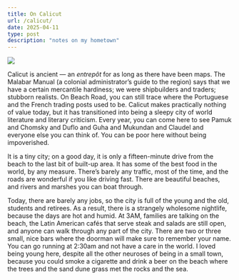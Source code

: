 ```yaml
---
title: On Calicut
url: /calicut/
date: 2025-04-11
type: post
description: "notes on my hometown"
---
```

<img src="/img/calicut.png">

Calicut is ancient — an *entrepôt* for as long as there have been maps. The Malabar Manual (a colonial administrator’s guide to the region) says that we have a certain mercantile hardiness; we were shipbuilders and traders; stubborn realists. On Beach Road, you can still trace where the Portuguese and the French trading posts used to be. Calicut makes practically nothing of value today, but it has transitioned into being a sleepy city of world literature and literary criticism. Every year, you can come here to see Pamuk and Chomsky and Duflo and Guha and Mukundan and Claudel and everyone else you can think of. You can be poor here without being impoverished. 

It is a tiny city; on a good day, it is only a fifteen-minute drive from the beach to the last bit of built-up area. It has some of the best food in the world, by any measure. There’s barely any traffic, most of the time, and the roads are wonderful if you like driving fast. There are beautiful beaches, and rivers and marshes you can boat through. 

Today, there are barely any jobs, so the city is full of the young and the old, students and retirees. As a result, there is a strangely wholesome nightlife, because the days are hot and humid. At 3AM, families are talking on the beach, the Latin American cafés that serve steak and salads are still open, and anyone can walk through any part of the city. There are two or three small, nice bars where the doorman will make sure to remember your name. You can go running at 2:30am and not have a care in the world. I loved being young here, despite all the other neuroses of being in a small town, because you could smoke a cigarette and drink a beer on the beach where the trees and the sand dune grass met the rocks and the sea.